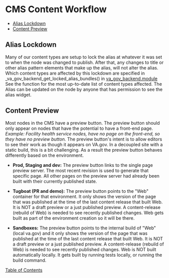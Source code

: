 # CMS Content Workflow
   * [Alias Lockdown](#alias-lockdown)
   * [Content Preview](#content-preview)


## Alias Lockdown
Many of our content types are setup to lock the alias at whatever it was set
to when the node was changed to publish.  After that, any changes to title or
other alias pattern elements that make up the alias, will not alter the alias.
Which content types are affected by this lockdown are specified in
_va_gov_backend_get_locked_alias_bundles() in [va_gov_backend.module](https://github.com/department-of-veterans-affairs/va.gov-cms/blob/main/docroot/modules/custom/va_gov_backend/va_gov_backend.module#L316)  See the function for the most up-to-date list of content types
affected.  The Alias can be updated on the node by anyone that has permission to
see the alias widget.

## Content Preview

Most nodes in the CMS have a preview button.  The preview button should only appear on nodes that have the potential to have a front-end page. *Example: Facility health service nodes, have no page on the front-end, so they have no preview button.*  The preview button's intent is to allow editors to see their work as though it appears on VA.gov.  In a decoupled site with a static build, this is a bit challenging.  As a result the preview button behaves differently based on the environment.
  * **Prod, Staging and dev:** The preview button links to the single page preview server.  The most recent revision is used to generate that specific page.  All other pages on the preview server had already been built with their currently published state.

  * **Tugboat (PR and demo):** The preview button points to the "Web" container for that environment. It only shows the version of the page that was published at the time
  of the last content release that built Web. It is NOT a draft preview or a just published preview.  A content-release (rebuild of Web) is needed to see recently
  published changes.  Web gets built as part of the environment creation so it will be there.

  * **Sandboxes:** The preview button points to the internal build of "Web" (local va.gov) and it only shows the version of the page that was published at the time
  of the last content release that built Web. It is NOT a draft preview or a just published preview.  A content-release (rebuild of Web) is needed to see recently
  published changes. Web is NOT built automatically locally.  It gets built by running tests locally, or running the build command.

[Table of Contents](../README.md)
